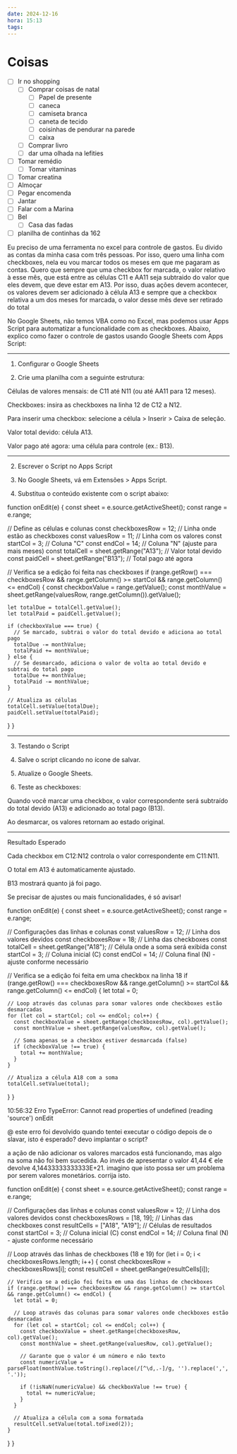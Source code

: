 ```yaml
---
date: 2024-12-16
hora: 15:13
tags:
---
```





# Coisas
- [ ] Ir no shopping
	- [ ] Comprar coisas de natal
		- [ ] Papel de presente
		- [ ] caneca
		- [ ] camiseta branca
		- [ ] caneta de tecido
		- [ ] coisinhas de pendurar na parede
		- [ ] caixa
	- [ ] Comprar livro
	- [ ] dar uma olhada na lefities
- [ ] Tomar remédio
	- [ ] Tomar vitaminas
- [ ] Tomar creatina
- [ ] Almoçar
- [ ] Pegar encomenda
- [ ] Jantar
- [ ] Falar com a Marina
- [ ] Bel
	- [ ] Casa das fadas
- [ ] planilha de continhas da 162

Eu preciso de uma ferramenta no excel para controle de gastos. Eu divido as contas da minha casa com três pessoas. Por isso, quero uma linha com checkboxes, nela eu vou marcar todos os meses em que me pagaram as contas. Quero que sempre que uma checkbox for marcada, o valor relativo à esse mês, que está entre as células C11 e AA11 seja subtraido do valor que eles devem, que deve estar em A13. 
Por isso, duas ações devem acontecer, os valores devem ser adicionado à célula A13 e sempre que a checkbox relativa a um dos meses for marcada, o valor desse mês deve ser retirado do total


No Google Sheets, não temos VBA como no Excel, mas podemos usar Apps Script para automatizar a funcionalidade com as checkboxes. Abaixo, explico como fazer o controle de gastos usando Google Sheets com Apps Script:


---

1. Configurar o Google Sheets

1. Crie uma planilha com a seguinte estrutura:

Células de valores mensais: de C11 até N11 (ou até AA11 para 12 meses).

Checkboxes: insira as checkboxes na linha 12 de C12 a N12.

Para inserir uma checkbox: selecione a célula > Inserir > Caixa de seleção.


Valor total devido: célula A13.

Valor pago até agora: uma célula para controle (ex.: B13).





---

2. Escrever o Script no Apps Script

1. No Google Sheets, vá em Extensões > Apps Script.


2. Substitua o conteúdo existente com o script abaixo:



function onEdit(e) {
  const sheet = e.source.getActiveSheet();
  const range = e.range;

  // Define as células e colunas
  const checkboxesRow = 12; // Linha onde estão as checkboxes
  const valuesRow = 11; // Linha com os valores
  const startCol = 3; // Coluna "C"
  const endCol = 14; // Coluna "N" (ajuste para mais meses)
  const totalCell = sheet.getRange("A13"); // Valor total devido
  const paidCell = sheet.getRange("B13"); // Total pago até agora

  // Verifica se a edição foi feita nas checkboxes
  if (range.getRow() === checkboxesRow && range.getColumn() >= startCol && range.getColumn() <= endCol) {
    const checkboxValue = range.getValue();
    const monthValue = sheet.getRange(valuesRow, range.getColumn()).getValue();

    let totalDue = totalCell.getValue();
    let totalPaid = paidCell.getValue();

    if (checkboxValue === true) {
      // Se marcado, subtrai o valor do total devido e adiciona ao total pago
      totalDue -= monthValue;
      totalPaid += monthValue;
    } else {
      // Se desmarcado, adiciona o valor de volta ao total devido e subtrai do total pago
      totalDue += monthValue;
      totalPaid -= monthValue;
    }

    // Atualiza as células
    totalCell.setValue(totalDue);
    paidCell.setValue(totalPaid);
  }
}


---

3. Testando o Script

1. Salve o script clicando no ícone de salvar.


2. Atualize o Google Sheets.


3. Teste as checkboxes:

Quando você marcar uma checkbox, o valor correspondente será subtraído do total devido (A13) e adicionado ao total pago (B13).

Ao desmarcar, os valores retornam ao estado original.





---

Resultado Esperado

Cada checkbox em C12:N12 controla o valor correspondente em C11:N11.

O total em A13 é automaticamente ajustado.

B13 mostrará quanto já foi pago.


Se precisar de ajustes ou mais funcionalidades, é só avisar!



function onEdit(e) {
  const sheet = e.source.getActiveSheet();
  const range = e.range;

  // Configurações das linhas e colunas
  const valuesRow = 12; // Linha dos valores devidos
  const checkboxesRow = 18; // Linha das checkboxes
  const totalCell = sheet.getRange("A18"); // Célula onde a soma será exibida
  const startCol = 3; // Coluna inicial (C)
  const endCol = 14; // Coluna final (N) - ajuste conforme necessário

  // Verifica se a edição foi feita em uma checkbox na linha 18
  if (range.getRow() === checkboxesRow && range.getColumn() >= startCol && range.getColumn() <= endCol) {
    let total = 0;

    // Loop através das colunas para somar valores onde checkboxes estão desmarcadas
    for (let col = startCol; col <= endCol; col++) {
      const checkboxValue = sheet.getRange(checkboxesRow, col).getValue();
      const monthValue = sheet.getRange(valuesRow, col).getValue();

      // Soma apenas se a checkbox estiver desmarcada (false)
      if (checkboxValue !== true) {
        total += monthValue;
      }
    }

    // Atualiza a célula A18 com a soma
    totalCell.setValue(total);
  }
}


10:56:32
Erro
TypeError: Cannot read properties of undefined (reading 'source')
onEdit

@
este erro foi devolvido quando tentei executar o código depois de o slavar, isto é esperado? devo implantar o script?

a ação de não adicionar os valores marcados está funcionando, mas algo na soma não foi bem sucedida. Ao invés de apresentar o valor 41,44 € ele devolve 4,14433333333333E+21. imagino que isto possa ser um problema por serem valores monetários. corrija isto.


function onEdit(e) {
  const sheet = e.source.getActiveSheet();
  const range = e.range;

  // Configurações das linhas e colunas
  const valuesRow = 12; // Linha dos valores devidos
  const checkboxesRows = [18, 19]; // Linhas das checkboxes
  const resultCells = ["A18", "A19"]; // Células de resultados
  const startCol = 3; // Coluna inicial (C)
  const endCol = 14; // Coluna final (N) - ajuste conforme necessário

  // Loop através das linhas de checkboxes (18 e 19)
  for (let i = 0; i < checkboxesRows.length; i++) {
    const checkboxesRow = checkboxesRows[i];
    const resultCell = sheet.getRange(resultCells[i]);

    // Verifica se a edição foi feita em uma das linhas de checkboxes
    if (range.getRow() === checkboxesRow && range.getColumn() >= startCol && range.getColumn() <= endCol) {
      let total = 0;

      // Loop através das colunas para somar valores onde checkboxes estão desmarcadas
      for (let col = startCol; col <= endCol; col++) {
        const checkboxValue = sheet.getRange(checkboxesRow, col).getValue();
        const monthValue = sheet.getRange(valuesRow, col).getValue();

        // Garante que o valor é um número e não texto
        const numericValue = parseFloat(monthValue.toString().replace(/[^\d,.-]/g, '').replace(',', '.'));

        if (!isNaN(numericValue) && checkboxValue !== true) {
          total += numericValue;
        }
      }

      // Atualiza a célula com a soma formatada
      resultCell.setValue(total.toFixed(2));
    }
  }
}


